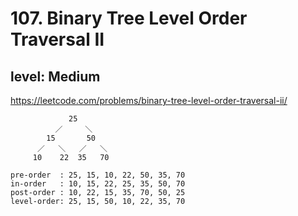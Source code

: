 # 107. Binary Tree Level Order Traversal II
## level: Medium

https://leetcode.com/problems/binary-tree-level-order-traversal-ii/

```
             25
          ／     ＼
        15       50
      ／   ＼   ／   ＼
     10    22  35   70

pre-order  : 25, 15, 10, 22, 50, 35, 70
in-order   : 10, 15, 22, 25, 35, 50, 70
post-order : 10, 22, 15, 35, 70, 50, 25
level-order: 25, 15, 50, 10, 22, 35, 70
```
